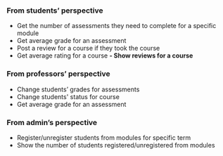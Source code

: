 ### From students’ perspective
- Get the number of assessments they need to complete for a specific module
- Get average grade for an assessment
- Post a review for a course if they took the course
- Get average rating for a course
**- Show reviews for a course**

### From professors’ perspective
- Change students’ grades for assessments
- Change students' status for course
- Get average grade for an assessment

### From admin’s perspective
- Register/unregister students from modules for specific term
- Show the number of students registered/unregistered from modules
